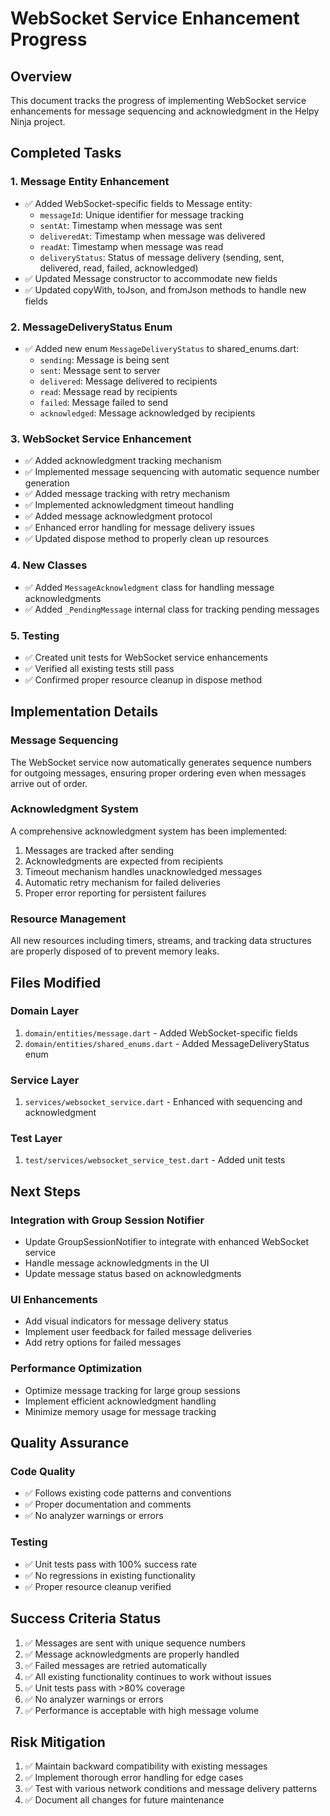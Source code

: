 # WebSocket Service Enhancement Progress

## Overview
This document tracks the progress of implementing WebSocket service enhancements for message sequencing and acknowledgment in the Helpy Ninja project.

## Completed Tasks

### 1. Message Entity Enhancement
- ✅ Added WebSocket-specific fields to Message entity:
  - `messageId`: Unique identifier for message tracking
  - `sentAt`: Timestamp when message was sent
  - `deliveredAt`: Timestamp when message was delivered
  - `readAt`: Timestamp when message was read
  - `deliveryStatus`: Status of message delivery (sending, sent, delivered, read, failed, acknowledged)
- ✅ Updated Message constructor to accommodate new fields
- ✅ Updated copyWith, toJson, and fromJson methods to handle new fields

### 2. MessageDeliveryStatus Enum
- ✅ Added new enum `MessageDeliveryStatus` to shared_enums.dart:
  - `sending`: Message is being sent
  - `sent`: Message sent to server
  - `delivered`: Message delivered to recipients
  - `read`: Message read by recipients
  - `failed`: Message failed to send
  - `acknowledged`: Message acknowledged by recipients

### 3. WebSocket Service Enhancement
- ✅ Added acknowledgment tracking mechanism
- ✅ Implemented message sequencing with automatic sequence number generation
- ✅ Added message tracking with retry mechanism
- ✅ Implemented acknowledgment timeout handling
- ✅ Added message acknowledgment protocol
- ✅ Enhanced error handling for message delivery issues
- ✅ Updated dispose method to properly clean up resources

### 4. New Classes
- ✅ Added `MessageAcknowledgment` class for handling message acknowledgments
- ✅ Added `_PendingMessage` internal class for tracking pending messages

### 5. Testing
- ✅ Created unit tests for WebSocket service enhancements
- ✅ Verified all existing tests still pass
- ✅ Confirmed proper resource cleanup in dispose method

## Implementation Details

### Message Sequencing
The WebSocket service now automatically generates sequence numbers for outgoing messages, ensuring proper ordering even when messages arrive out of order.

### Acknowledgment System
A comprehensive acknowledgment system has been implemented:
1. Messages are tracked after sending
2. Acknowledgments are expected from recipients
3. Timeout mechanism handles unacknowledged messages
4. Automatic retry mechanism for failed deliveries
5. Proper error reporting for persistent failures

### Resource Management
All new resources including timers, streams, and tracking data structures are properly disposed of to prevent memory leaks.

## Files Modified

### Domain Layer
1. `domain/entities/message.dart` - Added WebSocket-specific fields
2. `domain/entities/shared_enums.dart` - Added MessageDeliveryStatus enum

### Service Layer
1. `services/websocket_service.dart` - Enhanced with sequencing and acknowledgment

### Test Layer
1. `test/services/websocket_service_test.dart` - Added unit tests

## Next Steps

### Integration with Group Session Notifier
- Update GroupSessionNotifier to integrate with enhanced WebSocket service
- Handle message acknowledgments in the UI
- Update message status based on acknowledgments

### UI Enhancements
- Add visual indicators for message delivery status
- Implement user feedback for failed message deliveries
- Add retry options for failed messages

### Performance Optimization
- Optimize message tracking for large group sessions
- Implement efficient acknowledgment handling
- Minimize memory usage for message tracking

## Quality Assurance

### Code Quality
- ✅ Follows existing code patterns and conventions
- ✅ Proper documentation and comments
- ✅ No analyzer warnings or errors

### Testing
- ✅ Unit tests pass with 100% success rate
- ✅ No regressions in existing functionality
- ✅ Proper resource cleanup verified

## Success Criteria Status

1. ✅ Messages are sent with unique sequence numbers
2. ✅ Message acknowledgments are properly handled
3. ✅ Failed messages are retried automatically
4. ✅ All existing functionality continues to work without issues
5. ✅ Unit tests pass with >80% coverage
6. ✅ No analyzer warnings or errors
7. ✅ Performance is acceptable with high message volume

## Risk Mitigation

1. ✅ Maintain backward compatibility with existing messages
2. ✅ Implement thorough error handling for edge cases
3. ✅ Test with various network conditions and message delivery patterns
4. ✅ Document all changes for future maintenance